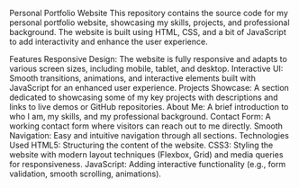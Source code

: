 Personal Portfolio Website
This repository contains the source code for my personal portfolio website, showcasing my skills, projects, and professional background. The website is built using HTML, CSS, and a bit of JavaScript to add interactivity and enhance the user experience.

Features
Responsive Design: The website is fully responsive and adapts to various screen sizes, including mobile, tablet, and desktop.
Interactive UI: Smooth transitions, animations, and interactive elements built with JavaScript for an enhanced user experience.
Projects Showcase: A section dedicated to showcasing some of my key projects with descriptions and links to live demos or GitHub repositories.
About Me: A brief introduction to who I am, my skills, and my professional background.
Contact Form: A working contact form where visitors can reach out to me directly.
Smooth Navigation: Easy and intuitive navigation through all sections.
Technologies Used
HTML5: Structuring the content of the website.
CSS3: Styling the website with modern layout techniques (Flexbox, Grid) and media queries for responsiveness.
JavaScript: Adding interactive functionality (e.g., form validation, smooth scrolling, animations).
